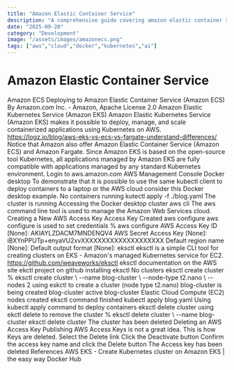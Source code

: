 ```yaml
---
title: "Amazon Elastic Container Service"
description: "A comprehensive guide covering amazon elastic container service"
date: "2025-09-20"
category: "Development"
image: "/assets/images/amazonecs.png"
tags: ["aws","cloud","docker","kubernetes","ai"]
---
```


# Amazon Elastic Container Service

Amazon ECS Deploying to Amazon Elastic Container Service (Amazon ECS) By Amazon.com Inc. - Amazon, Apache License 2.0 Amazon Elastic Kubernetes Service (Amazon EKS) Amazon Elastic Kubernetes Service (Amazon EKS) makes it possible to deploy, manage, and scale containerized applications using Kubernetes on AWS. https://logz.io/blog/aws-eks-vs-ecs-vs-fargate-understand-differences/ Notice that Amazon also offer Amazon Elastic Container Service (Amazon ECS) and Amazon Fargate. Since Amazon EKS is based on the open-source tool Kubernetes, all applications managed by Amazon EKS are fully compatible with applications managed by any standard Kubernetes environment. Login to aws.amazon.com AWS Management Console Docker desktop To demonstrate that it is possible to use the same kubectl client to deploy containers to a laptop or the AWS cloud consider this Docker desktop example. No containers running kutectl apply -f ./blog.yaml The cluster is running Accessing the Docker desktop cluster aws cli The aws command line tool is used to manage the Amazon Web Services cloud. Creating a New AWS Access Key Access Key Created aws configure aws configure is used to set credentials % aws configure AWS Access Key ID [None]: AKIAYLZDACM7MNDENQV4 AWS Secret Access Key [None]: iBXYnPPUTp+enyaVU2xvXXXXXXXXXXXXXXXXXXXX Default region name [None]: Default output format [None]: eksctl eksctl is a simple CLI tool for creating clusters on EKS - Amazon's managed Kubernetes service for EC2. https://github.com/weaveworks/eksctl eksctl documentation on the AWS site ekctl project on github installing eksctl No clusters eksctl create cluster % eksctl create cluster \ --name blog-cluster \ --node-type t2.nano \ --nodes 2 using eskctl to create a cluster (node type t2.nano) blog-cluster is being created blog-cluster active blog-cluster Elastic Cloud Compute (EC2) nodes created eksctl command finished kubectl apply blog.yaml Using kubectl apply command to deploy containers eksctl delete cluster using ekctl delete to remove the cluster % eksctl delete cluster \ --name blog-cluster eksctl delete cluster The cluster has been deleted Deleting an AWS Access Key Publishing AWS Access Keys is not a great idea. This is how Keys are deleted. Select the Delete link Click the Deactivate button Confirm the access key name and click the Delete button The Access key has been deleted References AWS EKS - Create Kubernetes cluster on Amazon EKS | the easy way Docker Hub
